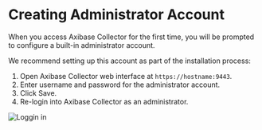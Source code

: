 # Creating Administrator Account

When you access Axibase Collector for the first time, you will be prompted to configure a built-in administrator account.

We recommend setting up this account as part of the installation process:

1. Open Axibase Collector web interface at `https://hostname:9443`.
2. Enter username and password for the administrator account.
3. Click Save.
4. Re-login into Axibase Collector as an administrator.

![Loggin in](http://axibase.com/wp-content/uploads/2016/03/Collector_create_account.png)

